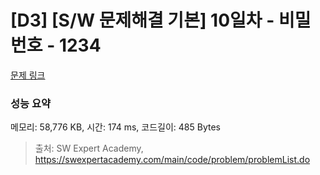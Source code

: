 # [D3] [S/W 문제해결 기본] 10일차 - 비밀번호 - 1234 

[문제 링크](https://swexpertacademy.com/main/code/problem/problemDetail.do?contestProbId=AV14_DEKAJcCFAYD) 

### 성능 요약

메모리: 58,776 KB, 시간: 174 ms, 코드길이: 485 Bytes



> 출처: SW Expert Academy, https://swexpertacademy.com/main/code/problem/problemList.do